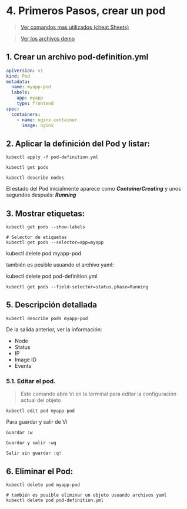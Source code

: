 # 4. Primeros Pasos, crear un pod <!-- omit in TOC -->

> [Ver comandos mas utilizados (cheat Sheets)](https://kubernetes.io/docs/reference/kubectl/cheatsheet/)

> [Ver los archivos demo](./kubelabs-files-demo)

## 1. Crear un archivo pod-definition.yml
```yaml
apiVersion: v1
kind: Pod
metadata:
  name: myapp-pod
  labels:
    app: myapp
    type: frontend
spec:
  containers:
    - name: nginx-container
      image: nginx
```

## 2. Aplicar la definición del Pod y listar:

```vim
kubectl apply -f pod-definition.yml

kubectl get pods

kubectl describe nodes
```

El estado del Pod inicialmente aparece como ***ContainerCreating*** y unos segundos después: ***Running***

## 3. Mostrar etiquetas:
```vim
kubectl get pods --show-labels

# Selector de etiquetas
kubectl get pods --selector=app=myapp
```

kubectl delete pod myapp-pod

también es posible usuando el archivo yaml:

kubectl delete pod pod-definition.yml

```vim
kubectl get pods --field-selector=status.phase=Running
```

## 5. Descripción detallada
```vim
kubectl describe pods myapp-pod
```
De la salida anterior, ver la información:
- Node
- Status
- IP
- Image ID
- Events

### 5.1. Editar el pod.

> Este comando abre Vi en la terminal para editar la configuración actual del objeto

```vim
kubectl edit pod myapp-pod
```
Para guardar y salir de Vi
~~~~
Guardar :w

Guardar y salir :wq

Salir sin guardar :q!
~~~~

## 6. Eliminar el Pod:
```vim
kubectl delete pod myapp-pod

# también es posible eliminar un objeto usuando archivos yaml
kubectl delete pod pod-definition.yml
```
